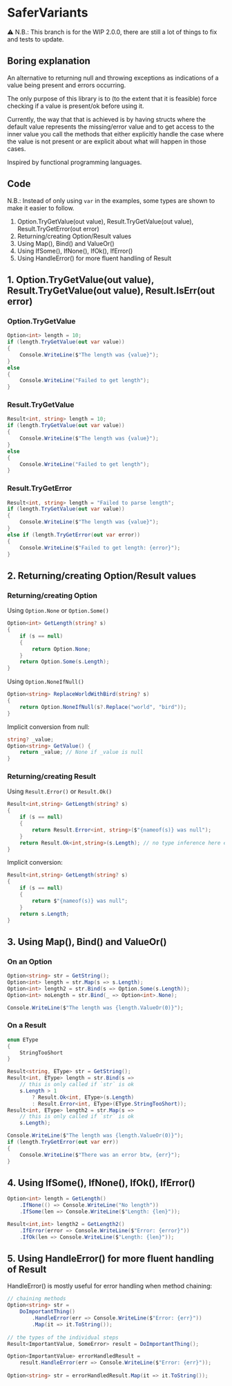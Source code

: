 # SaferVariants

⚠ N.B.: This branch is for the WIP 2.0.0, there are still a lot of things to fix and tests to update.

## Boring explanation
An alternative to returning null and throwing exceptions as indications of a value being present and errors occurring.

The only purpose of this library is to (to the extent that it is feasible) force checking if a value is present/ok before using it.

Currently, the way that that is achieved is by having structs where the default value represents the missing/error value and to get access to the inner value you call the methods that either explicitly handle the case where the value is not present or are explicit about what will happen in those cases.

Inspired by functional programming languages.

## Code
N.B.: Instead of only using `var` in the examples, some types are shown to make it easier to follow.

1. Option.TryGetValue(out value), Result.TryGetValue(out value), Result.TryGetError(out error)
2. Returning/creating Option/Result values
3. Using Map(), Bind() and ValueOr()
4. Using IfSome(), IfNone(), IfOk(), IfError()
5. Using HandleError() for more fluent handling of Result

## 1. Option.TryGetValue(out value), Result.TryGetValue(out value), Result.IsErr(out error)
### Option.TryGetValue
```c#
Option<int> length = 10;
if (length.TryGetValue(out var value))
{
    Console.WriteLine($"The length was {value}");
}
else
{
    Console.WriteLine("Failed to get length");
}
```

### Result.TryGetValue
```c#
Result<int, string> length = 10;
if (length.TryGetValue(out var value))
{
    Console.WriteLine($"The length was {value}");
}
else
{
    Console.WriteLine("Failed to get length");
}
```

### Result.TryGetError
```c#
Result<int, string> length = "Failed to parse length";
if (length.TryGetValue(out var value))
{
    Console.WriteLine($"The length was {value}");
}
else if (length.TryGetError(out var error))
{
    Console.WriteLine($"Failed to get length: {error}");
}
```

## 2. Returning/creating Option/Result values
### Returning/creating Option
Using `Option.None` or `Option.Some()`
```c#
Option<int> GetLength(string? s)
{
    if (s == null)
    {
        return Option.None;
    }
    return Option.Some(s.Length);
}
```

Using `Option.NoneIfNull()`
```c#
Option<string> ReplaceWorldWithBird(string? s)
{
    return Option.NoneIfNull(s?.Replace("world", "bird"));
}
```

Implicit conversion from null:
```c#
string? _value;
Option<string> GetValue() {
    return _value; // None if _value is null
}
```

### Returning/creating Result
Using `Result.Error()`  or `Result.Ok()`
```c#
Result<int,string> GetLength(string? s)
{
    if (s == null)
    {
        return Result.Error<int, string>($"{nameof(s)} was null");
    }
    return Result.Ok<int,string>(s.Length); // no type inference here either, please accept my apologies
}
```

Implicit conversion:
```c#
Result<int,string> GetLength(string? s)
{
    if (s == null)
    {
        return $"{nameof(s)} was null";
    }
    return s.Length;
}
```

## 3. Using Map(), Bind() and ValueOr()
### On an Option
```c#
Option<string> str = GetString();
Option<int> length = str.Map(s => s.Length);
Option<int> length2 = str.Bind(s => Option.Some(s.Length));
Option<int> noLength = str.Bind(_ => Option<int>.None);

Console.WriteLine($"The length was {length.ValueOr(0)}");
```

### On a Result
```c#
enum EType
{
    StringTooShort
}

Result<string, EType> str = GetString();
Result<int, EType> length = str.Bind(s =>
    // this is only called if `str` is ok
    s.Length > 1
        ? Result.Ok<int, EType>(s.Length)
        : Result.Error<int, EType>(EType.StringTooShort));
Result<int, EType> length2 = str.Map(s =>
    // this is only called if `str` is ok
    s.Length);

Console.WriteLine($"The length was {length.ValueOr(0)}");
if (length.TryGetError(out var err))
{
    Console.WriteLine($"There was an error btw, {err}");
}
```

## 4. Using IfSome(), IfNone(), IfOk(), IfError()
```c#
Option<int> length = GetLength()
    .IfNone(() => Console.WriteLine("No length"))
    .IfSome(len => Console.WriteLine($"Length: {len}"));

Result<int,int> length2 = GetLength2()
    .IfError(error => Console.WriteLine($"Error: {error}"))
    .IfOk(len => Console.WriteLine($"Length: {len}"));
```

## 5. Using HandleError() for more fluent handling of Result

HandleError() is mostly useful for error handling when method chaining:

```c#
// chaining methods
Option<string> str = 
    DoImportantThing()
        .HandleError(err => Console.WriteLine($"Error: {err}"))
        .Map(it => it.ToString());
        
// the types of the individual steps
Result<ImportantValue, SomeError> result = DoImportantThing();

Option<ImportantValue> errorHandledResult =
    result.HandleError(err => Console.WriteLine($"Error: {err}"));
    
Option<string> str = errorHandledResult.Map(it => it.ToString());
```
